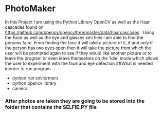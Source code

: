 # PhotoMaker
In this Project I am using the Python Library OpenCV as well as the Haar cascades found on https://github.com/opencv/opencv/tree/master/data/haarcascades . Using the Face as well as the eye and glasses xml files I am able to find the persons face. From finding the face it will take a picture of it, if and only if the person has two eyes open then it will take the picture from which the user will be prompted again to see if they would like another picture or to leave the program or even leave themselves on the 'idle' mode which allows the user to experiment with the face and eye detection
##What is needed inorder to run program
- python run enviorment
- python opencv library
- camera 
### After photos are taken they are going to be stored into the folder that contains the SELFIE.PY file
